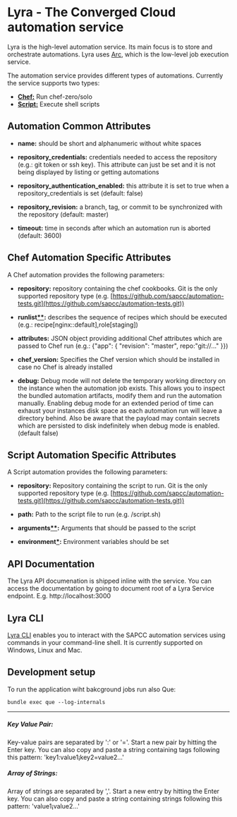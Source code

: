 # Lyra - The Converged Cloud automation service

Lyra is the high-level automation service. Its main focus is to store and orchestrate automations. Lyra uses [Arc](https://github.com/sapcc/arc), which is the low-level job execution service.

The automation service provides different types of automations. Currently the service supports two types:

- [**Chef:**](#chef-automation-specific-attributes) Run chef-zero/solo
- [**Script:**](#script-automation-specific-attributes) Execute shell scripts

## Automation Common Attributes

- **name:** should be short and alphanumeric without white spaces

- **repository_credentials:** credentials needed to access the repository (e.g.: git token or ssh key). This attribute can just be set and it is not being displayed by listing or getting automations

- **repository_authentication_enabled:** this attribute it is set to true when a repository_credentials is set (default: false)

- **repository_revision:** a branch, tag, or commit to be synchronized with the repository (default: master)

- **timeout:** time in seconds after which an automation run is aborted (default: 3600)

## Chef Automation Specific Attributes

A Chef automation provides the following parameters:

- **repository:** repository containing the chef cookbooks. Git is the only supported repository type
  (e.g. [https://github.com/sapcc/automation-tests.git](https://github.com/sapcc/automation-tests.git))

- **runlist[\*\*](#array-of-strings):** describes the sequence of recipes which should be executed (e.g.: recipe[nginx::default],role[staging])

- **attributes:** JSON object providing additional Chef attributes which are passed to Chef run
  (e.g.: {"app": { "revision": "master", repo:"git://..." }})

- **chef_version:** Specifies the Chef version which should be installed in case no Chef is already installed

- **debug:** Debug mode will not delete the temporary working directory on the instance when the automation job exists. This allows you to inspect the bundled automation artifacts, modify them and run the automation manually. Enabling debug mode for an extended period of time can exhaust your instances disk space as each automation run will leave a directory behind. Also be aware that the payload may contain secrets which are persisted to disk indefinitely when debug mode is enabled. (default false)

## Script Automation Specific Attributes

A Script automation provides the following parameters:

- **repository:** Repository containing the script to run. Git is the only supported repository type
  (e.g. [https://github.com/sapcc/automation-tests.git](https://github.com/sapcc/automation-tests.git))

- **path:** Path to the script file to run (e.g. /script.sh)

- **arguments[\*\*](#array-of-strings):** Arguments that should be passed to the script

- **environment[\*](#key-value-pair):** Environment variables should be set

## API Documentation

The Lyra API documenation is shipped inline with the service. You can access the documentation by going to document root of a Lyra Service endpoint. E.g. http://localhost:3000

## Lyra CLI

[Lyra CLI](https://github.com/sapcc/lyra-cli) enables you to interact with the SAPCC automation services using commands in your command-line shell. It is currently supported on Windows, Linux and Mac.

## Development setup

To run the application wiht bakcground jobs run also Que:

    bundle exec que --log-internals

---

##### Key Value Pair:

Key-value pairs are separated by ':' or '='. Start a new pair by hitting the Enter key. You can also copy and paste a string containing tags following this pattern: 'key1:value1¡key2=value2...'

##### Array of Strings:

Array of strings are separated by ','. Start a new entry by hitting the Enter key. You can also copy and paste a string containing strings following this pattern: 'value1¡value2...'
